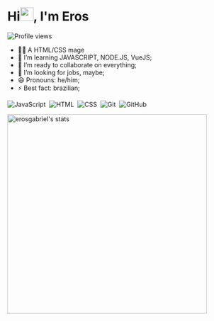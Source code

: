 <h1 align="left">Hi<img src="https://raw.githubusercontent.com/kaueMarques/kaueMarques/master/hi.gif" height="30px">, I'm Eros</h1>
<p align="left"> <img src="https://komarev.com/ghpvc/?username=erosgabriel&color=blue" alt="Profile views" /> </p>


- 🧙‍♂️ A HTML/CSS mage
- 🌱 I’m learning JAVASCRIPT, NODE.JS, VueJS;
- 👯 I’m ready to collaborate on everything;
- 👔 I’m looking for jobs, maybe;
- 😄 Pronouns: he/him;
- ⚡ Best fact: brazilian;

![JavaScript](https://img.shields.io/badge/-JavaScript-05122A?style=flat&logo=javascript)&nbsp;
![HTML](https://img.shields.io/badge/-HTML-05122A?style=flat&logo=HTML5)&nbsp;
![CSS](https://img.shields.io/badge/-CSS-05122A?style=flat&logo=CSS3&logoColor=1572B6)&nbsp;
![Git](https://img.shields.io/badge/-Git-05122A?style=flat&logo=git)&nbsp;
![GitHub](https://img.shields.io/badge/-GitHub-05122A?style=flat&logo=github)&nbsp;
<!--![Node.js](https://img.shields.io/badge/-Node.js-05122A?style=flat&logo=node.js)&nbsp;
![Markdown](https://img.shields.io/badge/-Markdown-05122A?style=flat&logo=markdown)&nbsp;
![React](https://img.shields.io/badge/-React-05122A?style=flat&logo=react)&nbsp;-->

<img width="450em" src="https://github-readme-stats.vercel.app/api?username=erosgabriel&show_icons=true&theme=dark" alt="erosgabriel's stats"/>

